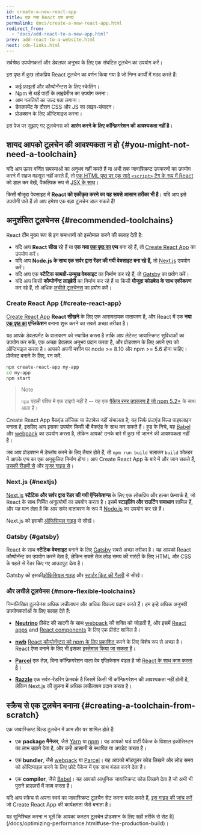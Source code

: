 ```yaml
---
id: create-a-new-react-app
title: एक नया React एप्प बनाएं
permalink: docs/create-a-new-react-app.html
redirect_from:
  - "docs/add-react-to-a-new-app.html"
prev: add-react-to-a-website.html
next: cdn-links.html
---
```


सर्वश्रेष्ठ उपयोगकर्ता और डेवलपर अनुभव के लिए एक संघटित टूलचेन का उपयोग करें।

इस पृष्ठ में कुछ लोकप्रिय React टूलचेन का वर्णन किया गया है जो निम्न कार्यों में मदद करते हैं:

* कई फ़ाइलों और कौम्पोनॅन्टस के लिए स्केलिंग।
* Npm से थर्ड पार्टी के लाइब्रेरीज का उपयोग करना।
* आम गलतियों का जल्द पता लगाना।
* डेवलपमेंट के दौरान CSS और JS का लाइव-संपादन।
* प्रोडक्शन के लिए ऑप्टिमाइज़ करना।

इस पेज पर सुझाए गए टूलचेनस को **आरंभ करने के लिए कॉन्फ़िगरेशन की आवश्यकता नहीं है**।

## शायद आपको टूलचेन की आवश्यकता न हो {#you-might-not-need-a-toolchain}

यदि आप ऊपर वर्णित समस्याओं का अनुभव नहीं करते हैं या अभी तक जावास्क्रिप्ट उपकरणों का उपयोग करने में सहज महसूस नहीं करते हैं, तो [एक HTML पृष्ठ पर एक सादे `<script>` टैग के रूप में React](/docs/add-react-to-a-website.html) को डाल कर देखें, वैकल्पिक रूप से [JSX के साथ](/docs/add-react-to-a-website.html#optional-try-react-with-jsx)।

किसी मौजूदा वेबसाइट में **React को एकीकृत करने का यह सबसे आसान तरीका भी है**। यदि आप इसे उपयोगी पाते हैं तो आप हमेशा एक बड़ा टूलचेन डाल सकते हैं!

## अनुशंसित टूलचेनस {#recommended-toolchains}

React टीम मुख्य रूप से इन समाधानों को इस्तेमाल करने की सलाह देती है:

- यदि आप **React सीख** रहे हैं या **एक नया [एक पृष्ठ का](/docs/glossary.html#single-page-application) एप्प** बना रहे हैं, तो [Create React App](#create-react-app) का उपयोग करें।
- यदि आप **Node.js के साथ एक सर्वर द्वारा रेंडर की गयी वेबसाइट बना रहे हैं,** तो [Next.js](#nextjs) उपयोग करें।
- यदि आप एक **स्टैटिक सामग्री-उन्मुख वेबसाइट** का निर्माण कर रहे हैं, तो [Gatsby](#gatsby) का प्रयोग करें।
- यदि आप किसी **कौम्पोनॅन्ट लाइब्रेरी** का निर्माण कर रहे हैं या किसी **मौजूदा कोडबेस के साथ एकीकरण** कर रहे हैं, तो अधिक [लचीले टूलचेनस](#more-flexible-toolchains) का प्रयोग करें।

### Create React App {#create-react-app}

[Create React App](https://github.com/facebookincubator/create-react-app) **React सीखने** के लिए एक आरामदायक वातावरण है, और React में एक **नया [एक पृष्ठ का](/docs/glossary.html#single-page-application) एप्लिकेशन** बनाना शुरू करने का सबसे अच्छा तरीका है।

यह आपके डेवलपमेंट के वातावरण को स्थापित करता है ताकि आप लेटेस्ट जावास्क्रिप्ट सुविधाओं का उपयोग कर सकें, एक अच्छा डेवलपर अनुभव प्रदान करता है, और प्रोडक्शन के लिए अपने एप्प को ऑप्टिमाइज़ करता है। आपको अपनी मशीन पर node >= 8.10 और npm >= 5.6 होना चाहिए। प्रोजेक्ट बनाने के लिए, रन करें:

```bash
npx create-react-app my-app
cd my-app
npm start
```

>Note
>
>`npx` पहली पंक्ति में एक टाइपो नहीं है -- यह एक [पैकेज रनर उपकरण है जो npm 5.2+](https://medium.com/@maybekatz/introducing-npx-an-npm-package-runner-55f7d4bd282b) के साथ आता है।

Create React App बैकएंड लॉजिक या डेटाबेस नहीं संभालता है; यह सिर्फ फ्रंटएंड बिल्ड पाइपलाइन बनाता है, इसलिए आप इसका उपयोग किसी भी बैकएंड के साथ कर सकते हैं। हुड के निचे, यह [Babel](https://babeljs.io/) और [webpack](https://webpack.js.org/) का उपयोग करता है, लेकिन आपको उनके बारे में कुछ भी जानने की आवश्यकता नहीं है।

जब आप प्रोडक्शन में डेप्लॉय करने के लिए तैयार होते हैं, तो `npm run build` चलाकर `build` फोल्डर में आपके एप्प का एक अनुकूलित निर्माण होगा। आप Create React App के बारे में और जान सकते हैं, [उसकी रीडमी से](https://github.com/facebookincubator/create-react-app#create-react-app--) और [यूजर गाइड से](https://facebook.github.io/create-react-app/)।

### Next.js {#nextjs}

[Next.js](https://nextjs.org/) **स्टैटिक और सर्वर द्वारा रेंडर की गयी ऍप्लिकेशन्स** के लिए एक लोकप्रिय और हल्का फ्रेमवर्क है, जो React के साथ निर्मित अनुप्रयोगों का उपयोग करता है। इसमें **स्टाइलिंग और राउटिंग समाधान** शामिल हैं, और यह मान लेता है कि आप सर्वर वातावरण के रूप में [Node.js](https://nodejs.org/) का उपयोग कर रहे हैं।

Next.js को इसकी [ऑफिसियल गाइड](https://nextjs.org/learn/) से सीखें।

### Gatsby {#gatsby}

React के साथ **स्टैटिक वेबसाइट** बनाने के लिए [Gatsby](https://www.gatsbyjs.org/) सबसे अच्छा तरीका है। यह आपको React कौम्पोनॅन्ट का उपयोग करने देता है, लेकिन सबसे तेज़ लोड समय की गारंटी के लिए HTML और CSS के पहले से रेंडर किए गए आउटपुट देता है।

Gatsby को इसकी[ऑफिसियल गाइड](https://www.gatsbyjs.org/docs/) और [स्टार्टर किट की गैलरी](https://www.gatsbyjs.org/docs/gatsby-starters/) से सीखें।

### और लचीले टूलचेनस {#more-flexible-toolchains}

निम्नलिखित टूलचेनस अधिक लचीलापन और अधिक विकल्प प्रदान करते हैं। हम इन्हे अधिक अनुभवी उपयोगकर्ताओं के लिए सलाह देते हैं:

- **[Neutrino](https://neutrinojs.org/)** प्रीसेट की सादगी के साथ [webpack](https://webpack.js.org/) की शक्ति को जोड़ती है, और इसमें [React apps](https://neutrinojs.org/packages/react/) and [React components](https://neutrinojs.org/packages/react-components/) के लिए एक प्रीसेट शामिल है।

- **[nwb](https://github.com/insin/nwb)** [React कौम्पोनॅन्टस को npm के लिए प्रकाशित ](https://github.com/insin/nwb/blob/master/docs/guides/ReactComponents.md#developing-react-components-and-libraries-with-nwb) करने के लिए विशेष रूप से अच्छा है। React ऐप्स बनाने के लिए भी इसका [इस्तेमाल किया जा सकता है](https://github.com/insin/nwb/blob/master/docs/guides/ReactApps.md#developing-react-apps-with-nwb)।

- **[Parcel](https://parceljs.org/)** एक तेज़, बिना कॉन्फ़िगरेशन वाला वेब एप्लिकेशन बंडल है जो [React के साथ काम करता है](https://parceljs.org/recipes.html#react)।

- **[Razzle](https://github.com/jaredpalmer/razzle)** एक सर्वर-रेंडरिंग फ्रेमवर्क है जिसमें किसी भी कॉन्फ़िगरेशन की आवश्यकता नहीं होती है, लेकिन Next.js की तुलना में अधिक लचीलापन प्रदान करता है।

## स्क्रैच से एक टूलचेन बनाना {#creating-a-toolchain-from-scratch}

एक जावास्क्रिप्ट बिल्ड टूलचेन में आम तौर पर शामिल होते हैं:

* एक **package मैनेजर**, जैसे [Yarn](https://yarnpkg.com/) या [npm](https://www.npmjs.com/)। यह आपको थर्ड पार्टी पैकेज के विशाल इकोसिस्टम का लाभ उठाने देता है, और उन्हें आसानी से स्थापित या अपडेट करता है।

* एक **bundler**, जैसे [webpack](https://webpack.js.org/) या [Parcel](https://parceljs.org/)। यह आपको मॉड्यूलर कोड लिखने और लोड समय को ऑप्टिमाइज़ करने के लिए छोटे पैकेज में एक साथ बंडल करने देता है।

* एक **compiler**, जैसे [Babel](https://babeljs.io/)। यह आपको आधुनिक जावास्क्रिप्ट कोड लिखने देता है जो अभी भी पुराने ब्राउज़रों में काम करता है।

यदि आप स्क्रैच से अपना स्वयं का जावास्क्रिप्ट टूलचैन सेट करना पसंद करते हैं, [इस गाइड की जांच करें ](https://blog.usejournal.com/creating-a-react-app-from-scratch-f3c693b84658) जो Create React App की कार्यक्षमता जैसे बनाता है।

यह सुनिश्चित करना न भूलें कि आपका कस्टम टूलचेन प्रोडक्शन के लिए सही तरीके से सेट है](/docs/optimizing-performance.html#use-the-production-build)।
